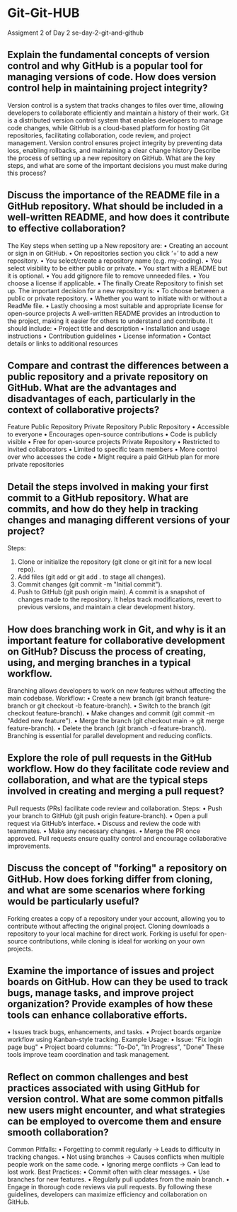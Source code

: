# Git-Git-HUB
Assigment 2 of Day 2
  se-day-2-git-and-github

## Explain the fundamental concepts of version control and why GitHub is a popular tool for managing versions of code. How does version control help in maintaining project integrity?
Version control is a system that tracks changes to files over time, allowing developers to collaborate efficiently and maintain a history of their work. Git is a distributed version control system that enables developers to manage code changes, while GitHub is a cloud-based platform for hosting Git repositories, facilitating collaboration, code review, and project management. Version control ensures project integrity by preventing data loss, enabling rollbacks, and maintaining a clear change history
Describe the process of setting up a new repository on GitHub. What are the key steps, and what are some of the important decisions you must make during this process?

## Discuss the importance of the README file in a GitHub repository. What should be included in a well-written README, and how does it contribute to effective collaboration?
The Key steps when setting up a New repository are:
•	Creating an account or sign in on GitHub.
•	On repositories section you click ‘+’ to add a new repository.
•	You select/create a repository name (e.g. my-coding).
•	You select visibility to be either public or private.
•	You start with a README but it is optional.
•	You add  gitignore file to remove unneeded files.
•	You choose a license if applicable.
•	The finally Create Repository to finish set up.
The important decision for a new repository is:
•	To choose between a public or private repository.
•	Whether you want to initiate with or without a ReadMe file.
•	Lastly choosing a most suitable and appropriate license for open-source projects
A well-written README provides an introduction to the project, making it easier for others to understand and contribute. It should include:
•	Project title and description
•	Installation and usage instructions
•	Contribution guidelines
•	License information
•	Contact details or links to additional resources

## Compare and contrast the differences between a public repository and a private repository on GitHub. What are the advantages and disadvantages of each, particularly in the context of collaborative projects?
Feature	Public Repository	Private Repository
Public Repository
•	Accessible to everyone
•	Encourages open-source contributions
•	Code is publicly visible
•	Free for open-source projects
Private Repository
•	Restricted to invited collaborators
•	Limited to specific team members
•	More control over who accesses the code
•	Might require a paid GitHub plan for more private repositories

## Detail the steps involved in making your first commit to a GitHub repository. What are commits, and how do they help in tracking changes and managing different versions of your project?
Steps:
1.	Clone or initialize the repository (git clone <repo-url> or git init for a new local repo).
2.	Add files (git add <filename> or git add . to stage all changes).
3.	Commit changes (git commit -m "Initial commit").
4.	Push to GitHub (git push origin main).
A commit is a snapshot of changes made to the repository. It helps track modifications, revert to previous versions, and maintain a clear development history.

## How does branching work in Git, and why is it an important feature for collaborative development on GitHub? Discuss the process of creating, using, and merging branches in a typical workflow.
Branching allows developers to work on new features without affecting the main codebase.
Workflow:
•	Create a new branch (git branch feature-branch or git checkout -b feature-branch).
•	Switch to the branch (git checkout feature-branch).
•	Make changes and commit (git commit -m "Added new feature").
•	Merge the branch (git checkout main -> git merge feature-branch).
•	Delete the branch (git branch -d feature-branch).
Branching is essential for parallel development and reducing conflicts.

## Explore the role of pull requests in the GitHub workflow. How do they facilitate code review and collaboration, and what are the typical steps involved in creating and merging a pull request?
Pull requests (PRs) facilitate code review and collaboration.
Steps:
•	Push your branch to GitHub (git push origin feature-branch).
•	Open a pull request via GitHub’s interface.
•	Discuss and review the code with teammates.
•	Make any necessary changes.
•	Merge the PR once approved.
Pull requests ensure quality control and encourage collaborative improvements.

## Discuss the concept of "forking" a repository on GitHub. How does forking differ from cloning, and what are some scenarios where forking would be particularly useful?
Forking creates a copy of a repository under your account, allowing you to contribute without affecting the original project.
Cloning downloads a repository to your local machine for direct work.
Forking is useful for open-source contributions, while cloning is ideal for working on your own projects.

## Examine the importance of issues and project boards on GitHub. How can they be used to track bugs, manage tasks, and improve project organization? Provide examples of how these tools can enhance collaborative efforts.
•	Issues track bugs, enhancements, and tasks.
•	Project boards organize workflow using Kanban-style tracking.
Example Usage:
•	Issue: "Fix login page bug"
•	Project board columns: "To-Do", "In Progress", "Done"
These tools improve team coordination and task management.

## Reflect on common challenges and best practices associated with using GitHub for version control. What are some common pitfalls new users might encounter, and what strategies can be employed to overcome them and ensure smooth collaboration?
Common Pitfalls:
•	Forgetting to commit regularly → Leads to difficulty in tracking changes.
•	Not using branches → Causes conflicts when multiple people work on the same code.
•	Ignoring merge conflicts → Can lead to lost work.
Best Practices:
•	Commit often with clear messages.
•	Use branches for new features.
•	Regularly pull updates from the main branch.
•	Engage in thorough code reviews via pull requests.
By following these guidelines, developers can maximize efficiency and collaboration on GitHub.

